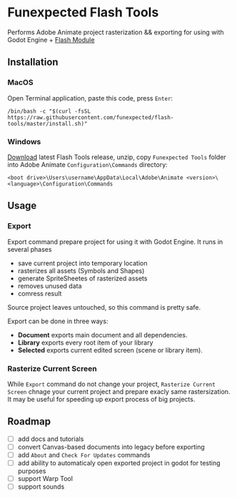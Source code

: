 # Funexpected Flash Tools

Performs Adobe Animate project rasterization && exporting for using with Godot Engine + [Flash Module](https://github.com/funexpected/godot-flash-module)

## Installation

### MacOS
Open Terminal application, paste this code, press `Enter`:
```
/bin/bash -c "$(curl -fsSL https://raw.githubusercontent.com/funexpected/flash-tools/master/install.sh)"
```
### Windows
[Download](https://github.com/funexpected/flash-tools/releases/latest/download/funexpected-tools.zip) latest Flash Tools release, unzip, copy `Funexpected Tools` folder into Adobe Animate `Configuration\Commands` directory:
```
<boot drive>\Users\username\AppData\Local\Adobe\Animate <version>\<language>\Configuration\Commands
```

## Usage

### Export
Export command prepare project for using it with Godot Engine. It runs in several phases
- save current project into temporary location
- rasterizes all assets (Symbols and Shapes)
- generate SpriteSheetes of rasterized assets
- removes unused data
- comress result

Source project leaves untouched, so this command is pretty safe.

Export can be done in three ways:
- **Document** exports main document and all dependencies.
- **Library** exports every root item of your library
- **Selected** exports current edited screen (scene or library item).

### Rasterize Current Screen
While `Export` command do not change your project, `Rasterize Current Screen` chnage your current project and prepare exacly same rastersization. It may be useful for speeding up export process of big projects.

## Roadmap

- [ ] add docs and tutorials
- [ ] convert Canvas-based documents into legacy before exporting
- [ ] add `About` and `Check For Updates` commands
- [ ] add ability to automaticaly open exported project in godot for testing purposes
- [ ] support Warp Tool
- [ ] support sounds
